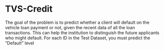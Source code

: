 # TVS-Credit
The goal of the problem is to predict whether a client will default on the vehicle loan payment or not, given the recent data of all the loan transactions. This can help the institution to distinguish the future applicants who might default. For each ID in the Test Dataset, you must predict the “Default” level
